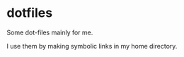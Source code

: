 dotfiles
========

Some dot-files mainly for me.

I use them by making symbolic links in my home directory.
